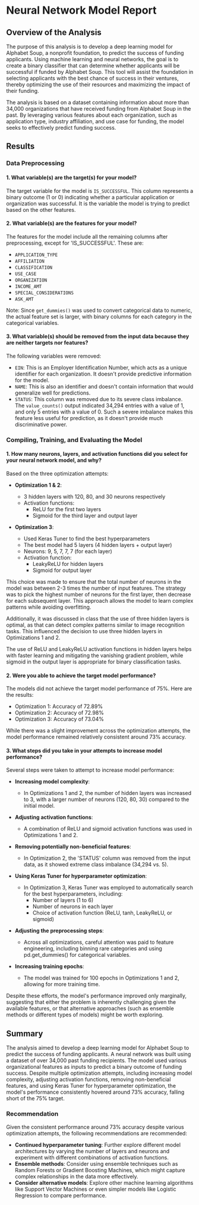 # Neural Network Model Report

## Overview of the Analysis

The purpose of this analysis is to develop a deep learning model for Alphabet Soup, a nonprofit foundation, to predict the success of funding applicants. Using machine learning and neural networks, the goal is to create a binary classifier that can determine whether applicants will be successful if funded by Alphabet Soup. This tool will assist the foundation in selecting applicants with the best chance of success in their ventures, thereby optimizing the use of their resources and maximizing the impact of their funding.

The analysis is based on a dataset containing information about more than 34,000 organizations that have received funding from Alphabet Soup in the past. By leveraging various features about each organization, such as application type, industry affiliation, and use case for funding, the model seeks to effectively predict funding success.

## Results

### Data Preprocessing

#### 1. What variable(s) are the target(s) for your model?
The target variable for the model is `IS_SUCCESSFUL`. This column represents a binary outcome (1 or 0) indicating whether a particular application or organization was successful. It is the variable the model is trying to predict based on the other features.

#### 2. What variable(s) are the features for your model?
The features for the model include all the remaining columns after preprocessing, except for 'IS_SUCCESSFUL'. These are:

- `APPLICATION_TYPE`
- `AFFILIATION`
- `CLASSIFICATION`
- `USE_CASE`
- `ORGANIZATION`
- `INCOME_AMT`
- `SPECIAL_CONSIDERATIONS`
- `ASK_AMT`

Note: Since `get_dummies()` was used to convert categorical data to numeric, the actual feature set is larger, with binary columns for each category in the categorical variables.

#### 3. What variable(s) should be removed from the input data because they are neither targets nor features?
The following variables were removed:

- `EIN`: This is an Employer Identification Number, which acts as a unique identifier for each organization. It doesn't provide predictive information for the model.
- `NAME`: This is also an identifier and doesn't contain information that would generalize well for predictions.
- `STATUS`: This column was removed due to its severe class imbalance. The `value_counts()` output indicated 34,294 entries with a value of 1, and only 5 entries with a value of 0. Such a severe imbalance makes this feature less useful for prediction, as it doesn't provide much discriminative power.

### Compiling, Training, and Evaluating the Model

#### 1. How many neurons, layers, and activation functions did you select for your neural network model, and why?
Based on the three optimization attempts:

- **Optimization 1 & 2**: 
  - 3 hidden layers with 120, 80, and 30 neurons respectively
  - Activation functions: 
    - ReLU for the first two layers
    - Sigmoid for the third layer and output layer
  
- **Optimization 3**:
  - Used Keras Tuner to find the best hyperparameters
  - The best model had 5 layers (4 hidden layers + output layer)
  - Neurons: 9, 5, 7, 7, 7 (for each layer)
  - Activation function: 
    - LeakyReLU for hidden layers
    - Sigmoid for output layer

This choice was made to ensure that the total number of neurons in the model was between 2-3 times the number of input features. The strategy was to pick the highest number of neurons for the first layer, then decrease for each subsequent layer. This approach allows the model to learn complex patterns while avoiding overfitting.

Additionally, it was discussed in class that the use of three hidden layers is optimal, as that can detect complex patterns similar to image recognition tasks. This influenced the decision to use three hidden layers in Optimizations 1 and 2.

The use of ReLU and LeakyReLU activation functions in hidden layers helps with faster learning and mitigating the vanishing gradient problem, while sigmoid in the output layer is appropriate for binary classification tasks.

#### 2. Were you able to achieve the target model performance?
The models did not achieve the target model performance of 75%. Here are the results:

- Optimization 1: Accuracy of 72.89%
- Optimization 2: Accuracy of 72.98%
- Optimization 3: Accuracy of 73.04%

While there was a slight improvement across the optimization attempts, the model performance remained relatively consistent around 73% accuracy.

#### 3. What steps did you take in your attempts to increase model performance?
Several steps were taken to attempt to increase model performance:

- **Increasing model complexity**:
   - In Optimizations 1 and 2, the number of hidden layers was increased to 3, with a larger number of neurons (120, 80, 30) compared to the initial model.

- **Adjusting activation functions**:
   - A combination of ReLU and sigmoid activation functions was used in Optimizations 1 and 2.

- **Removing potentially non-beneficial features**:
   - In Optimization 2, the 'STATUS' column was removed from the input data, as it showed extreme class imbalance (34,294 vs. 5).

- **Using Keras Tuner for hyperparameter optimization**:
   - In Optimization 3, Keras Tuner was employed to automatically search for the best hyperparameters, including:
     - Number of layers (1 to 6)
     - Number of neurons in each layer
     - Choice of activation function (ReLU, tanh, LeakyReLU, or sigmoid)

- **Adjusting the preprocessing steps**:
   - Across all optimizations, careful attention was paid to feature engineering, including binning rare categories and using pd.get_dummies() for categorical variables.

- **Increasing training epochs**:
   - The model was trained for 100 epochs in Optimizations 1 and 2, allowing for more training time.

Despite these efforts, the model's performance improved only marginally, suggesting that either the problem is inherently challenging given the available features, or that alternative approaches (such as ensemble methods or different types of models) might be worth exploring.

## Summary

The analysis aimed to develop a deep learning model for Alphabet Soup to predict the success of funding applicants. A neural network was built using a dataset of over 34,000 past funding recipients. The model used various organizational features as inputs to predict a binary outcome of funding success. Despite multiple optimization attempts, including increasing model complexity, adjusting activation functions, removing non-beneficial features, and using Keras Tuner for hyperparameter optimization, the model's performance consistently hovered around 73% accuracy, falling short of the 75% target.

### Recommendation

Given the consistent performance around 73% accuracy despite various optimization attempts, the following recommendations are recommended:

- **Continued hyperparameter tuning**: Further explore different model architectures by varying the number of layers and neurons and experiment with different combinations of activation functions.
- **Ensemble methods**: Consider using ensemble techniques such as Random Forests or Gradient Boosting Machines, which might capture complex relationships in the data more effectively.
- **Consider alternative models**: Explore other machine learning algorithms like Support Vector Machines or even simpler models like Logistic Regression to compare performance.
